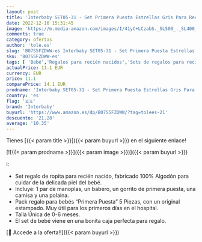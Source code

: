 ```yaml
---
layout: post
title: 'Interbaby SET05-31 - Set Primera Puesta Estrellas Gris Para Recién Nacido 5 Piezas  340 g'
date: 2022-12-16 15:31:45
image: 'https://m.media-amazon.com/images/I/41yC+LCzabS._SL500_._SL400_.jpg'
comments: true
category: ofertas
author: 'tole.es'
slug: 'B07S5FZDWW-es Interbaby SET05-31 - Set Primera Puesta Estrellas Gris...'
sku: 'B07S5FZDWW-es'
tags: [ 'Bebé','Regalos para recién nacidos','Sets de regalos para recién nacidos','interbaby','nacido','recién','🇪🇸', ]
actualPrice: 11.1 EUR
currency: EUR
price: 11.1
comparePrice: 14.1 EUR
prodname: 'Interbaby SET05-31 - Set Primera Puesta Estrellas Gris Para Recién Nacido 5 Piezas  340 g'
country: 'es'
flag: '🇪🇸'
brand: 'Interbaby'
buyurl: 'https://www.amazon.es/dp/B07S5FZDWW/?tag=tolees-21'
descuento: '21.28'
average: '10.35'
---
```


Tienes [{{< param title >}}]({{< param buyurl >}}) en el siguiente enlace!

[![{{< param prodname >}}]({{< param image >}})]({{< param buyurl >}})

ℹ️:

- Set regalo de ropita para recién nacido, fabricado 100% Algodón para cuidar de la delicada piel del bebé.
- Incluye: 1 par de manoplas, un babero, un gorrito de primera puesta, una camisa y una polaina.
- Pack regalo para bebés “Primera Puesta” 5 Piezas, con un original estampado. Muy útil para los primeros días en el hospital.
- Talla Única de 0-6 meses.
- El set de bebé viene en una bonita caja perfecta para regalo.

[🛒 Accede a la oferta!!]({{< param buyurl >}})
